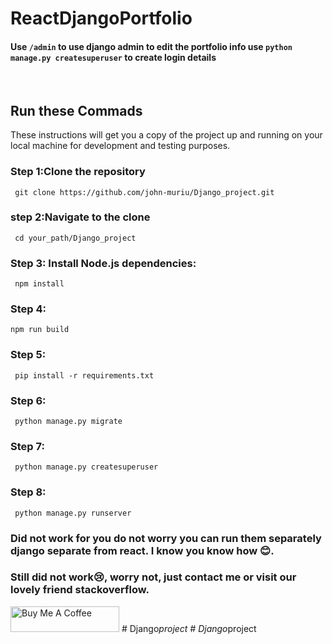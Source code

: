 # ReactDjangoPortfolio

####  Use `` /admin `` to use django admin to edit the portfolio info use   ` python manage.py createsuperuser `  to create login details
<!-- #### DEMO: http://jameswaweru.vercel.app/ -->


<!-- <kbd><img src="https://drive.google.com/uc?id=19fHCBzwyyzbHSfNPuFLuFDmLhgwsCe6-"  /></kbd> -->

<br>

## Run these Commads

 These instructions will get you a copy of the project up and running on your local machine for development and testing purposes.
### Step 1:Clone the repository
     git clone https://github.com/john-muriu/Django_project.git
### step 2:Navigate to the clone 
     cd your_path/Django_project
### Step 3: Install Node.js dependencies:
     npm install    
### Step 4:
    npm run build
### Step 5:
     pip install -r requirements.txt
### Step 6:
     python manage.py migrate
### Step 7:
     python manage.py createsuperuser
### Step 8:
     python manage.py runserver


### Did not work for you do not worry you can run them separately django separate from react. I know you know how 😊.
### Still did not work😢, worry not, just contact me or visit our lovely friend stackoverflow.

<a href="https://www.buymeacoffee.com/johnmuriu" target="_blank"><img src="https://cdn.buymeacoffee.com/buttons/default-orange.png" alt="Buy Me A Coffee" height="41" width="174"></a>
#   D j a n g o _ p r o j e c t 
 
 #   D j a n g o _ p r o j e c t 
 
 